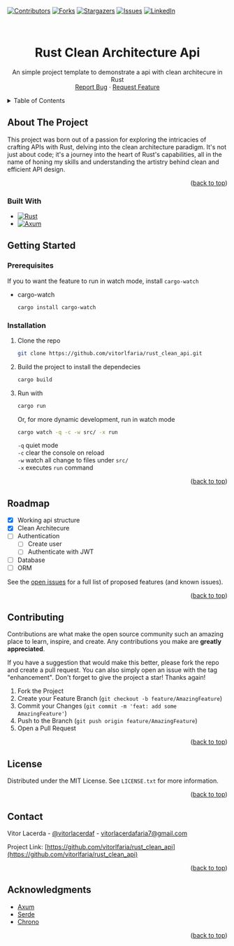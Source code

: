 <!-- Improved compatibility of back to top link: See: https://github.com/othneildrew/Best-README-Template/pull/73 -->
<a name="readme-top"></a>
<!--
*** Thanks for checking out the Best-README-Template. If you have a suggestion
*** that would make this better, please fork the repo and create a pull request
*** or simply open an issue with the tag "enhancement".
*** Don't forget to give the project a star!
*** Thanks again! Now go create something AMAZING! :D
-->



<!-- PROJECT SHIELDS -->
<!--
*** I'm using markdown "reference style" links for readability.
*** Reference links are enclosed in brackets [ ] instead of parentheses ( ).
*** See the bottom of this document for the declaration of the reference variables
*** for contributors-url, forks-url, etc. This is an optional, concise syntax you may use.
*** https://www.markdownguide.org/basic-syntax/#reference-style-links
-->
[![Contributors][contributors-shield]][contributors-url]
[![Forks][forks-shield]][forks-url]
[![Stargazers][stars-shield]][stars-url]
[![Issues][issues-shield]][issues-url]
[![LinkedIn][linkedin-shield]][linkedin-url]


<!-- PROJECT LOGO -->
<br />
<div align="center">

  <h1 align="center">Rust Clean Architecture Api</h1>

  <p align="center">
    An simple project template to demonstrate a api with clean architecure in Rust
    <br />
    <a href="https://github.com/vitorlfaria/rust_clean_api/issues">Report Bug</a>
    ·
    <a href="https://github.com/vitorlfaria/rust_clean_api/issues">Request Feature</a>
  </p>
</div>



<!-- TABLE OF CONTENTS -->
<details>
  <summary>Table of Contents</summary>
  <ol>
    <li>
      <a href="#about-the-project">About The Project</a>
      <ul>
        <li><a href="#built-with">Built With</a></li>
      </ul>
    </li>
    <li>
      <a href="#getting-started">Getting Started</a>
      <ul>
        <li><a href="#prerequisites">Prerequisites</a></li>
        <li><a href="#installation">Installation</a></li>
      </ul>
    </li>
    <li><a href="#roadmap">Roadmap</a></li>
    <li><a href="#contributing">Contributing</a></li>
    <li><a href="#license">License</a></li>
    <li><a href="#contact">Contact</a></li>
    <li><a href="#acknowledgments">Acknowledgments</a></li>
  </ol>
</details>



<!-- ABOUT THE PROJECT -->
## About The Project

This project was born out of a passion for exploring the intricacies of crafting APIs with Rust, delving into the clean architecture paradigm. It's not just about code; it's a journey into the heart of Rust's capabilities, all in the name of honing my skills and understanding the artistry behind clean and efficient API design.

<p align="right">(<a href="#readme-top">back to top</a>)</p>



### Built With

* [![Rust][Rust]][Rust-url]
* [![Axum][Axum]][Axum-url]

<!-- GETTING STARTED -->
## Getting Started
### Prerequisites

If you to want the feature to run in watch mode, install `cargo-watch`
* cargo-watch
  ```sh
  cargo install cargo-watch
  ```

### Installation
1. Clone the repo
   ```sh
   git clone https://github.com/vitorlfaria/rust_clean_api.git
   ```
2. Build the project to install the dependecies
   ```sh
   cargo build
   ```
4. Run with
   ```sh
   cargo run
   ```
   Or, for more dynamic development, run in watch mode
   ```sh
   cargo watch -q -c -w src/ -x run
   ```
   `-q` quiet mode <br>
   `-c` clear the console on reload <br>
   `-w` watch all change to files under `src/` <br>
   `-x` executes `run` command

<p align="right">(<a href="#readme-top">back to top</a>)</p>


<!-- ROADMAP -->
## Roadmap

- [x] Working api structure
- [x] Clean Architecure
- [ ] Authentication
    - [ ] Create user
    - [ ] Authenticate with JWT
- [ ] Database
- [ ] ORM

See the [open issues](https://github.com/vitorlfaria/rust_clean_api/issues) for a full list of proposed features (and known issues).

<p align="right">(<a href="#readme-top">back to top</a>)</p>



<!-- CONTRIBUTING -->
## Contributing

Contributions are what make the open source community such an amazing place to learn, inspire, and create. Any contributions you make are **greatly appreciated**.

If you have a suggestion that would make this better, please fork the repo and create a pull request. You can also simply open an issue with the tag "enhancement".
Don't forget to give the project a star! Thanks again!

1. Fork the Project
2. Create your Feature Branch (`git checkout -b feature/AmazingFeature`)
3. Commit your Changes (`git commit -m 'feat: add some AmazingFeature'`)
4. Push to the Branch (`git push origin feature/AmazingFeature`)
5. Open a Pull Request

<p align="right">(<a href="#readme-top">back to top</a>)</p>



<!-- LICENSE -->
## License

Distributed under the MIT License. See `LICENSE.txt` for more information.

<p align="right">(<a href="#readme-top">back to top</a>)</p>



<!-- CONTACT -->
## Contact

Vitor Lacerda - [@vitorlacerdaf](https://instagram.com/vitorlacerdaf) - vitorlacerdafaria7@gmail.com

Project Link: [https://github.com/vitorlfaria/rust_clean_api](https://github.com/vitorlfaria/rust_clean_api)

<p align="right">(<a href="#readme-top">back to top</a>)</p>



<!-- ACKNOWLEDGMENTS -->
## Acknowledgments

* [Axum](https://github.com/tokio-rs/axum)
* [Serde](https://serde.rs/)
* [Chrono](https://docs.rs/chrono/latest/chrono/)

<p align="right">(<a href="#readme-top">back to top</a>)</p>



<!-- MARKDOWN LINKS & IMAGES -->
<!-- https://www.markdownguide.org/basic-syntax/#reference-style-links -->
[contributors-shield]: https://img.shields.io/github/contributors/vitorlfaria/rust_clean_api.svg?style=for-the-badge
[contributors-url]: https://github.com/vitorlfaria/rust_clean_api/graphs/contributors
[forks-shield]: https://img.shields.io/github/forks/vitorlfaria/rust_clean_api.svg?style=for-the-badge
[forks-url]: https://github.com/vitorlfaria/rust_clean_api/network/members
[stars-shield]: https://img.shields.io/github/stars/vitorlfaria/rust_clean_api.svg?style=for-the-badge
[stars-url]: https://github.com/vitorlfaria/rust_clean_api/stargazers
[issues-shield]: https://img.shields.io/github/issues/vitorlfaria/rust_clean_api.svg?style=for-the-badge
[issues-url]: https://github.com/vitorlfaria/rust_clean_api/issues
[linkedin-shield]: https://img.shields.io/badge/-LinkedIn-black.svg?style=for-the-badge&logo=linkedin&colorB=555
[linkedin-url]: https://linkedin.com/in/vitor-lacerda-faria
[product-screenshot]: images/screenshot.png
[Rust]: https://img.shields.io/badge/Rust-000000?style=for-the-badge&logo=rust&logoColor=white
[Rust-url]: https://rust-lang.org/
[Axum]: https://img.shields.io/badge/Axum-010101?style=for-the-badge
[Axum-url]: https://github.com/tokio-rs/axum
